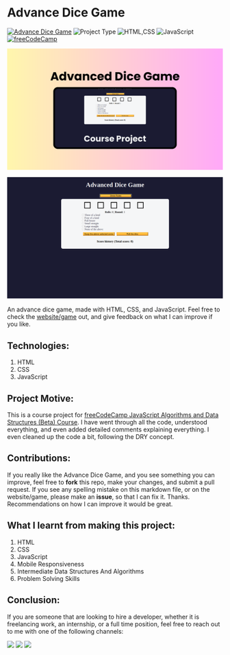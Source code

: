 # Advance Dice Game

[![Advance Dice Game](https://img.shields.io/badge/Advance_Dice_Game-purple)](dice-game-url-here)
![Project Type](https://img.shields.io/badge/Project_Type:-Course_Project-orange)
![HTML,CSS](https://img.shields.io/badge/HTML-CSS-blue)
![JavaScript](https://img.shields.io/badge/JavaScript-purple)
[![freeCodeCamp](https://img.shields.io/badge/freeCodeCamp:_JavaScript_Algorithms_and_Data_Structures_(Beta)-red)](https://www.freecodecamp.org/learn/javascript-algorithms-and-data-structures-v8/)

![Advance Dice Game Image 1](./assets/advanced-dice-game-1.png)

![Advance Dice Game Image 2](./assets/advanced-dice-game-2.png)

An advance dice game, made with HTML, CSS, and JavaScript. Feel free to check the <a href="dice-game-url-here" target="_blank">website/game</a> out, and give feedback on what I can improve if you like.

## Technologies:
1. HTML
2. CSS
3. JavaScript

## Project Motive:
This is a course project for <a href="https://www.freecodecamp.org/learn/javascript-algorithms-and-data-structures-v8/" target="_blank">freeCodeCamp JavaScript Algorithms and Data Structures (Beta) Course</a>. I have went through all the code, understood everything, and even added detailed comments explaining everything. I even cleaned up the code a bit, following the DRY concept.

## Contributions:
If you really like the Advance Dice Game, and you see something you can improve, feel free to **fork** this repo, make your changes, and submit a pull request. If you see any spelling mistake on this markdown file, or on the website/game, please make an **issue**, so that I can fix it. Thanks. Recommendations on how I can improve it would be great.

## What I learnt from making this project:
1. HTML
2. CSS
3. JavaScript
4. Mobile Responsiveness
5. Intermediate Data Structures And Algorithms
6. Problem Solving Skills



## Conclusion:
If you are someone that are looking to hire a developer, whether it is freelancing work, an internship, or a full time position, feel free to reach out to me with one of the following channels: 
<div>
  <a href="mailto: ajayoraon239@gmail.com?subject=Hello%20Ileri,%20From%20Github"><img src="https://img.shields.io/badge/gmail-%23D14836.svg?&style=for-the-badge&logo=gmail&logoColor=white" /></a>
  <a target="_blank"href="https://www.linkedin.com/in/ajay-kumar-oraon-759234195/"><img src="https://img.shields.io/badge/linkedin-%230077B5.svg?&style=for-the-badge&logo=linkedin&logoColor=white" /></a>
  <a target="_blank"href="https://twitter.com/ajayKrOraon"><img src="https://img.shields.io/badge/twitter-%231DA1F2.svg?&style=for-the-badge&logo=twitter&logoColor=white" /></a>&nbsp;&nbsp;&nbsp;
</div>
